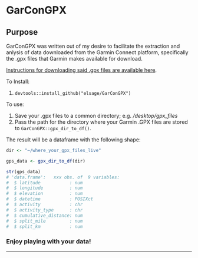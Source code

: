 # GarConGPX
 
## Purpose
GarConGPX was written out of my desire to facilitate the extraction and anlysis of data downloaded from the Garmin Connect platform, specifically the .gpx files that Garmin makes available for download.

[Instructions for downloading said .gpx files are available here](https://support.strava.com/hc/en-us/articles/216917807-Exporting-files-from-Garmin-Connect). 

To Install: 
1. ```devtools::install_github("elsage/GarConGPX")```

To use: 
1. Save your .gpx files to a common directory; e.g. */desktop/gpx_files*
2. Pass the path for the directory where your Garmin .GPX files are stored to ```GarConGPX::gpx_dir_to_df()```.

The result will be a dataframe with the following shape: 
````r
dir <- "~/where_your_gpx_files_live"

gps_data <- gpx_dir_to_df(dir)

str(gps_data)
# 'data.frame':   xxx obs. of  9 variables:
#  $ latitude           : num  
#  $ longitude          : num  
#  $ elevation          : num  
#  $ datetime           : POSIXct
#  $ activity           : chr  
#  $ activity_type      : chr  
#  $ cumulative_distance: num 
#  $ split_mile         : num  
#  $ split_km           : num  
````
### Enjoy playing with your data!

----
